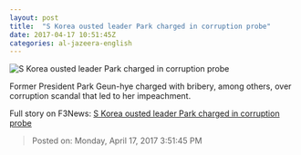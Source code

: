 ```yaml
---
layout: post
title:  "S Korea ousted leader Park charged in corruption probe"
date: 2017-04-17 10:51:45Z
categories: al-jazeera-english
---
```


![S Korea ousted leader Park charged in corruption probe](http://www.aljazeera.com/mritems/Images/2017/4/17/d2889792a16640a3b0ceb8e22fdb7be3_18.jpg)

Former President Park Geun-hye charged with bribery, among others, over corruption scandal that led to her impeachment.


Full story on F3News: [S Korea ousted leader Park charged in corruption probe](http://www.f3nws.com/n/EpqHFB)

> Posted on: Monday, April 17, 2017 3:51:45 PM
